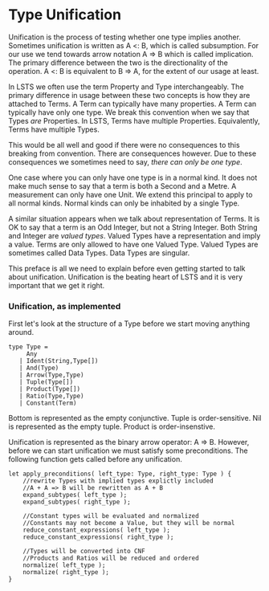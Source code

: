 # Type Unification

Unification is the process of testing whether one type implies another.
Sometimes unification is written as A <: B, which is called subsumption.
For our use we tend towards arrow notation A => B which is called implication.
The primary difference between the two is the directionality of the operation.
A <: B is equivalent to B => A, for the extent of our usage at least.

In LSTS we often use the term Property and Type interchangeably.
The primary difference in usage between these two concepts is how they are attached to Terms.
A Term can typically have many properties.
A Term can typically have only one type.
We break this convention when we say that Types *are* Properties.
In LSTS, Terms have multiple Properties.
Equivalently, Terms have multiple Types.

This would be all well and good if there were no consequences to this breaking from convention.
There are consequences however.
Due to these consequences we sometimes need to say, *there can only be one type*.

One case where you can only have one type is in a normal kind.
It does not make much sense to say that a term is both a Second and a Metre.
A measurement can only have one Unit.
We extend this principal to apply to all normal kinds.
Normal kinds can only be inhabited by a single Type.

A similar situation appears when we talk about representation of Terms.
It is OK to say that a term is an Odd Integer, but not a String Integer.
Both String and Integer are *valued types*.
Valued Types have a representation and imply a value.
Terms are only allowed to have one Valued Type.
Valued Types are sometimes called Data Types.
Data Types are singular.

This preface is all we need to explain before even getting started to talk about unification.
Unification is the beating heart of LSTS and it is very important that we get it right.

### Unification, as implemented

First let's look at the structure of a Type before we start moving anything around.

```lsts
type Type =
     Any
   | Ident(String,Type[])
   | And(Type)
   | Arrow(Type,Type)
   | Tuple(Type[])
   | Product(Type[])
   | Ratio(Type,Type)
   | Constant(Term)
```

Bottom is represented as the empty conjunctive.
Tuple is order-sensitive.
Nil is represented as the empty tuple.
Product is order-insenstive.

Unification is represented as the binary arrow operator: A => B.
However, before we can start unification we must satisfy some preconditions.
The following function gets called before any unification.

```lsts
let apply_preconditions( left_type: Type, right_type: Type ) {
    //rewrite Types with implied types explictly included
    //A + A => B will be rewritten as A + B
    expand_subtypes( left_type );               
    expand_subtypes( right_type );

    //Constant types will be evaluated and normalized
    //Constants may not become a Value, but they will be normal
    reduce_constant_expressions( left_type );
    reduce_constant_expressions( right_type ); 

    //Types will be converted into CNF
    //Products and Ratios will be reduced and ordered
    normalize( left_type ); 
    normalize( right_type );
}
```

